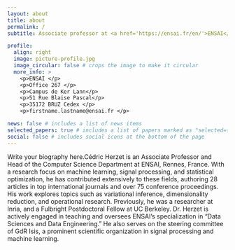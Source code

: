 ```yaml
---
layout: about
title: about
permalink: /
subtitle: Associate professor at <a href='https://ensai.fr/en/'>ENSAI</a>. 

profile:
  align: right
  image: picture-profile.jpg
  image_circular: false # crops the image to make it circular
  more_info: >
    <p>ENSAI </p>
    <p>Office 267 </p>
    <p>Campus de Ker Lann</p>
    <p>51 Rue Blaise Pascal</p>
    <p>35172 BRUZ Cedex </p>
    <p>firstname.lastname@ensai.fr </p>

news: false # includes a list of news items
selected_papers: true # includes a list of papers marked as "selected={true}"
social: false # includes social icons at the bottom of the page
---
```


Write your biography here.Cédric Herzet is an Associate Professor and Head of the Computer Science Department at ENSAI, Rennes, France. With a research focus on machine learning, signal processing, and statistical optimization, he has contributed extensively to these fields, authoring 28 articles in top international journals and over 75 conference proceedings. His work explores topics such as variational inference, dimensionality reduction, and operational research. Previously, he was a researcher at Inria, and a Fulbright Postdoctoral Fellow at UC Berkeley. Dr. Herzet is actively engaged in teaching and oversees ENSAI’s specialization in “Data Sciences and Data Engineering.” He also serves on the steering committee of GdR Isis, a prominent scientific organization in signal processing and machine learning.

<!-- Put your address / P.O. box / other info right below your picture. You can also disable any of these elements by editing `profile` property of the YAML header of your `_pages/about.md`. Edit `_bibliography/papers.bib` and Jekyll will render your [publications page](/al-folio/publications/) automatically.

Link to your social media connections, too. This theme is set up to use [Font Awesome icons](https://fontawesome.com/) and [Academicons](https://jpswalsh.github.io/academicons/), like the ones below. Add your Facebook, Twitter, LinkedIn, Google Scholar, or just disable all of them. -->
